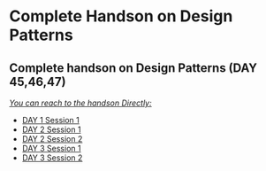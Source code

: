 # Complete Handson on Design Patterns
## Complete handson on Design Patterns (DAY 45,46,47)

<u><p><I>You can reach to the handson Directly:</p></u></I>

<ul>
  <li><a href="https://github.com/sanskar1812/Complete-Handson-on-Design-Patterns/tree/main/DAY%2045%2C46%2C47%20Design%20Patterns/DAY%201%20SESSION%202">DAY 1 Session 1</a></li>
  <li><a href="https://github.com/sanskar1812/Complete-Handson-on-Design-Patterns/tree/main/DAY%2045%2C46%2C47%20Design%20Patterns/DAY%202%20SESSION%201">DAY 2 Session 1</a></li>
  <li><a href="https://github.com/sanskar1812/Complete-Handson-on-Design-Patterns/tree/main/DAY%2045%2C46%2C47%20Design%20Patterns/DAY%202%20SESSION%202">DAY 2 Session 2</a></li>
  <li><a href="https://github.com/sanskar1812/Complete-Handson-on-Design-Patterns/tree/main/DAY%2045%2C46%2C47%20Design%20Patterns/DAY%203%20SESSION%201/MediatorDesignPattern">DAY 3 Session 1</a></li>
	<li><a href="https://github.com/sanskar1812/Complete-Handson-on-Design-Patterns/tree/main/DAY%2045%2C46%2C47%20Design%20Patterns/DAY%203%20SESSION%202/ObserverDesignPattern">DAY 3 Session 2</a></li>
  </ul>
